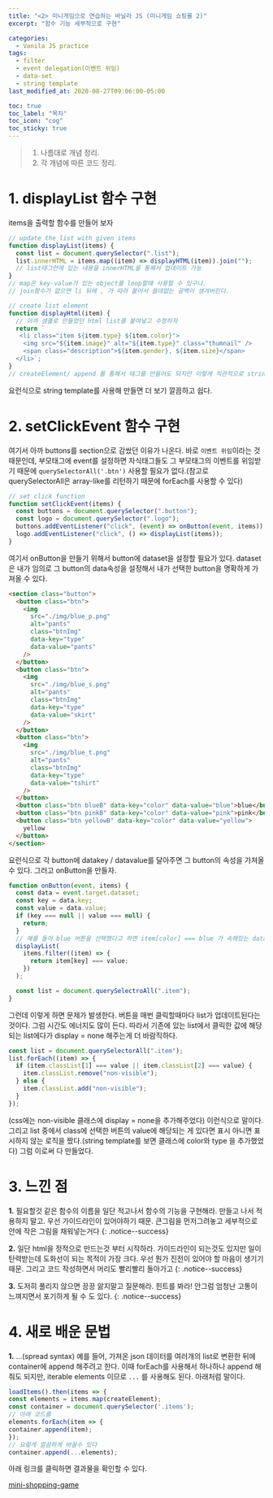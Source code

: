 ```yaml
---
title: "<2> 미니게임으로 연습하는 바닐라 JS (미니게임 쇼핑몰 2)"
excerpt: "함수 기능 세부적으로 구현"

categories:
  - Vanila JS practice
tags:
  - filter
  - event delegation(이벤트 위임)
  - data-set
  - string template
last_modified_at: 2020-08-27T09:06:00-05:00

toc: true
toc_label: "목차"
toc_icon: "cog"
toc_sticky: true
---
```


> 1. 나름대로 개념 정리.
> 2. 각 개념에 따른 코드 정리.

# 1. displayList 함수 구현

items을 출력할 함수를 만들어 보자

```javascript
// update the list with given items
function displayList(items) {
  const list = document.querySelector(".list");
  list.innerHTML = items.map((item) => displayHTML(item)).join("");
  // list태그안에 있는 내용을 innerHTML을 통해서 업데이트 가능
}
// map은 key-value가 있는 object를 loop할때 사용할 수 있구나.
// join함수가 없으면 li 뒤에 , 가 따라 붙어서 쓸데없는 공백이 생겨버린다.

// create list element
function displayHtml(item) {
  // 아까 샘플로 만들었던 html list를 붙여넣고 수정하자
  return `
   <li class="item ${item.type} ${item.color}">
    <img src="${item.image}" alt="${item.type}" class="thumnail" />
    <span class="description">${item.gender}, ${item.size}</span>
  </li>`;
}
// createElement/ append 를 통해서 태그를 만들어도 되지만 이렇게 직관적으로 string template를 통해 return 해줘도 상관없다. 오히려 이게 더 보기 쉬울 수 있다
```

요런식으로 string template를 사용해 만들면 더 보기 깔끔하고 쉽다.

# 2. setClickEvent 함수 구현

여기서 아까 buttons를 section으로 감쌌던 이유가 나온다. 바로 `이벤트 위임`이라는 것 때문인데, 부모태그에 event를 설정하면 자식태그들도 그 부모태그의 이벤트를 위임받기 때문에 `querySelectorAll('.btn')` 사용할 필요가 없다.(참고로 querySelectorAll은 array-like를 리턴하기 때문에 forEach를 사용할 수 있다)

```javascript
// set click function
function setClickEvent(items) {
  const buttons = document.querySelector(".button");
  const logo = document.querySelector(".logo");
  buttons.addEventListener("click", (event) => onButton(event, items));
  logo.addEventListener("click", () => displayList(items));
}
```

여기서 onButton을 만들기 위해서 button에 dataset을 설정할 필요가 있다. dataset은 내가 임의로 그 button의 data속성을 설정해서 내가 선택한 button을 명확하게 가져올 수 있다.

```html
<section class="button">
  <button class="btn">
    <img
      src="./img/blue_p.png"
      alt="pants"
      class="btnImg"
      data-key="type"
      data-value="pants"
    />
  </button>
  <button class="btn">
    <img
      src="./img/blue_s.png"
      alt="pants"
      class="btnImg"
      data-key="type"
      data-value="skirt"
    />
  </button>
  <button class="btn">
    <img
      src="./img/blue_t.png"
      alt="pants"
      class="btnImg"
      data-key="type"
      data-value="tshirt"
    />
  </button>
  <button class="btn blueB" data-key="color" data-value="blue">blue</button>
  <button class="btn pinkB" data-key="color" data-value="pink">pink</button>
  <button class="btn yellowB" data-key="color" data-value="yellow">
    yellow
  </button>
</section>
```

요런식으로 각 button에 datakey / datavalue를 달아주면 그 button의 속성을 가져올 수 있다. 그러고 onButton을 만들자.

```javascript
function onButton(event, items) {
  const data = event.target.dataset;
  const key = data.key;
  const value = data.value;
  if (key === null || value === null) {
    return;
  }
  // 예를 들어 blue 버튼을 선택했다고 하면 item[color] === blue 가 속해있는 data만 filter해서 displayList에 보내게 된다
  displayList(
    items.filter((item) => {
      return item[key] === value;
    })
  );

  const list = document.querySelectroAll(".item");
}
```

그런데 이렇게 하면 문제가 발생한다. 버튼을 매번 클릭할때마다 list가 업데이트된다는 것이다. 그럼 시간도 에너지도 많이 든다. 따라서 기존에 있는 list에서 클릭한 값에 해당되는 list에다가 display = none 해주는게 더 바람직하다.

```javascript
const list = document.querySelectorAll(".item");
list.forEach((item) => {
  if (item.classList[1] === value || item.classList[2] === value) {
    item.classList.remove("non-visible");
  } else {
    item.classList.add("non-visible");
  }
});
```

(css에는 non-visible 클래스에 display = none을 추가해주었다) 이런식으로 말이다.
그리고 list 중에서 class에 선택한 버튼의 value에 해당되는 게 있다면 표시 아니면 표시하지 않는 로직을 짰다.(string template를 보면 클래스에 color와 type 을 추가했었다) 그럼 이로써 다 만들었다.

# 3. 느낀 점

**1.** 필요할것 같은 함수의 이름을 일단 적고나서 함수의 기능을 구현해라.
만들고 나서 적용하지 말고. 우선 가이드라인이 있어야하기 때문. 큰그림을 먼저그려놓고 세부적으로 안에 작은 그림을 채워넣는거다
{: .notice--success}

**2.** 일단 html을 정적으로 만드는것 부터 시작하라.
가이드라인이 되는것도 있지만 일이 탄력받는데 도화선이 되는 목적이 가장 크다.
우선 뭔가 진전이 있어야 할 마음이 생기기 때문. 그리고 코드 작성하면서 머리도 빨리빨리 돌아가고
{: .notice--success}

**3.** 도저히 풀리지 않으면 끙끙 앓지말고 질문해라.
힌트를 봐라! 안그럼 엄청난 고통이 느껴지면서 포기하게 될 수 도 있다.
{: .notice--success}

# 4. 새로 배운 문법

**1.** ...(spread syntax)
예를 들어, 가져온 json 데이터를 여러개의 list로 변환한 뒤에 container에 append 해주려고 한다.
이때 forEach를 사용해서 하나하나 append 해줘도 되지만, iterable elements 이므로 `...` 를 사용해도 된다. 아래처럼 말이다.

```javascript
loadItems().then(items => {
const elements = items.map(createElement);
const container = document.querySelector('.items');
// 아래 코드를
elements.forEach(item => {
container.append(item);
});
// 요렇게 깔끔하게 바꿀수 있다
container.append(...elements);
```

아래 링크를 클릭하면 결과물을 확인할 수 있다.

[mini-shopping-game](https://yeonghunko.github.io/mini_shopping_game/)

